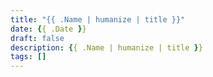 ```yaml
---
title: "{{ .Name | humanize | title }}"
date: {{ .Date }}
draft: false
description: {{ .Name | humanize | title }}
tags: []
---
```

